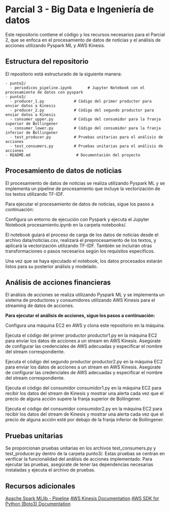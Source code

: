 # Parcial 3 - Big Data e Ingeniería de datos
Este repositorio contiene el código y los recursos necesarios para el Parcial 2, que se enfoca en el procesamiento de datos de noticias y el análisis de acciones utilizando Pyspark ML y AWS Kinesis.

## Estructura del repositorio
El repositorio está estructurado de la siguiente manera:

```
- punto2/
  - periodicos_pipeline.ipynb       # Jupyter Notebook con el procesamiento de datos con pyspark
- punto3/
  - producer_1.py             # Código del primer productor para enviar datos a Kinesis
  - producer_2.py             # Código del segundo productor para enviar datos a Kinesis
  - consumer_upper.py         # Código del consumidor para la franja superior de Bollingener
  - consumer_lower.py         # Código del consumidor para la franja inferior de Bollingener
  - test_producer.py          # Pruebas unitarias para el análisis de acciones
  - test_consumers.py         # Pruebas unitarias para el análisis de acciones
- README.md                    # Documentación del proyecto
```

## Procesamiento de datos de noticias
El procesamiento de datos de noticias se realiza utilizando Pyspark ML y se implementa un pipeline de procesamiento que incluye la vectorización de los textos utilizando TF-IDF.

Para ejecutar el procesamiento de datos de noticias, sigue los pasos a continuación:

Configura un entorno de ejecución con Pyspark y ejecuta el Jupyter Notebook procesamiento.ipynb en la carpeta notebooks/.

El notebook guiará el proceso de carga de los datos de noticias desde el archivo data/noticias.csv, realizará el preprocesamiento de los textos, y aplicará la vectorización utilizando TF-IDF. También se incluirán otras transformaciones o pasos necesarios según los requisitos específicos.

Una vez que se haya ejecutado el notebook, los datos procesados estarán listos para su posterior análisis y modelado.

## Análisis de acciones financieras
El análisis de acciones se realiza utilizando Pyspark ML y se implementa un sistema de productores y consumidores utilizando AWS Kinesis para el streaming de datos de acciones.

**Para ejecutar el análisis de acciones, sigue los pasos a continuación:**

Configura una máquina EC2 en AWS y clona este repositorio en la máquina.

Ejecuta el código del primer productor productor1.py en la máquina EC2 para enviar los datos de acciones a un stream en AWS Kinesis. Asegúrate de configurar las credenciales de AWS adecuadas y especificar el nombre del stream correspondiente.

Ejecuta el código del segundo productor productor2.py en la máquina EC2 para enviar los datos de acciones a un stream en AWS Kinesis. Asegúrate de configurar las credenciales de AWS adecuadas y especificar el nombre del stream correspondiente.

Ejecuta el código del consumidor consumidor1.py en la máquina EC2 para recibir los datos del stream de Kinesis y mostrar una alerta cada vez que el precio de alguna acción supere la franja superior de Bollingener.

Ejecuta el código del consumidor consumidor2.py en la máquina EC2 para recibir los datos del stream de Kinesis y mostrar una alerta cada vez que el precio de alguna acción esté por debajo de la franja inferior de Bollingener.

## Pruebas unitarias
Se proporcionan pruebas unitarias en los archivos test_consumers.py y test_producer.py dentro de la carpeta punto3/. Estas pruebas se centran en verificar la funcionalidad del análisis de acciones implementado. Para ejecutar las pruebas, asegúrate de tener las dependencias necesarias instaladas y ejecuta el archivo de pruebas.

## Recursos adicionales
[Apache Spark MLlib - Pipeline](https://spark.apache.org/docs/latest/ml-pipeline.html)
[AWS Kinesis Documentation](https://aws.amazon.com/kinesis/)
[AWS SDK for Python (Boto3) Documentation](https://boto3.amazonaws.com/v1/documentation/api/latest/index.html)
